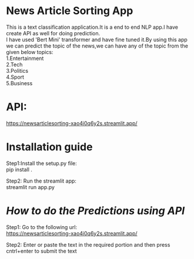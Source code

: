 # News Article Sorting App
This is a text classification application.It is a end to end NLP app.I have create API as well for doing prediction.</br>
I have used 'Bert Mini' transformer and have fine tuned it.By using this app we can predict the topic of the news,we can have
any of the topic from the given below topics:</br>
1.Entertainment</br>
2.Tech</br>
3.Politics</br>
4.Sport</br>
5.Business</br>

# API:</br>
https://newsarticlesorting-xao4i0q6y2s.streamlit.app/

# Installation guide

Step1:Install the setup.py file:</br>
pip install .

Step2: Run the streamlit app:</br>
streamlit run app.py




# ***How to do the Predictions using API***

Step1: Go to the following url:</br>
https://newsarticlesorting-xao4i0q6y2s.streamlit.app/

Step2: Enter or paste the text in the required portion and then press cntrl+enter to submit the text

